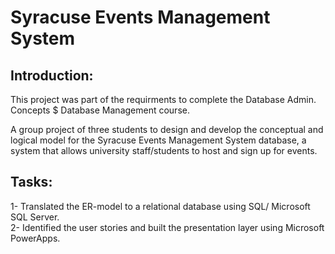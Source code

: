 # Syracuse Events Management System

## Introduction:
This project was part of the requirments to complete the Database Admin. Concepts $ Database Management course.

A group project of three students to design and develop the conceptual and logical model for the Syracuse Events Management System database,
a system that allows university staff/students to host and sign up for events.

## Tasks: 
1- Translated the ER-model to a relational database using SQL/ Microsoft SQL Server. <br>
2- Identified the user stories and built the presentation layer using Microsoft PowerApps.
